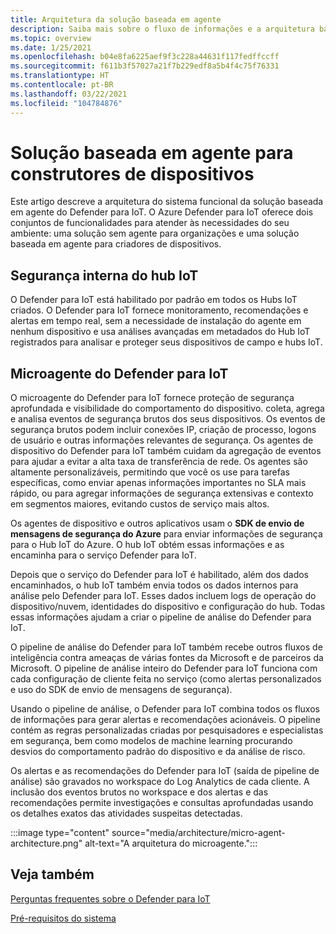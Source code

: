 ```yaml
---
title: Arquitetura da solução baseada em agente
description: Saiba mais sobre o fluxo de informações e a arquitetura baseada em agente do Azure Defender para IoT.
ms.topic: overview
ms.date: 1/25/2021
ms.openlocfilehash: b04e8fa6225aef9f3c228a44631f117fedffccff
ms.sourcegitcommit: f611b3f57027a21f7b229edf8a5b4f4c75f76331
ms.translationtype: HT
ms.contentlocale: pt-BR
ms.lasthandoff: 03/22/2021
ms.locfileid: "104784876"
---
```

# <a name="agent-based-solution-for-device-builders"></a>Solução baseada em agente para construtores de dispositivos

Este artigo descreve a arquitetura do sistema funcional da solução baseada em agente do Defender para IoT. O Azure Defender para IoT oferece dois conjuntos de funcionalidades para atender às necessidades do seu ambiente: uma solução sem agente para organizações e uma solução baseada em agente para criadores de dispositivos.

## <a name="iot-hub-built-in-security"></a>Segurança interna do hub IoT

O Defender para IoT está habilitado por padrão em todos os Hubs IoT criados. O Defender para IoT fornece monitoramento, recomendações e alertas em tempo real, sem a necessidade de instalação do agente em nenhum dispositivo e usa análises avançadas em metadados do Hub IoT registrados para analisar e proteger seus dispositivos de campo e hubs IoT. 

## <a name="defender-for-iot-micro-agent"></a>Microagente do Defender para IoT 

O microagente do Defender para IoT fornece proteção de segurança aprofundada e visibilidade do comportamento do dispositivo. coleta, agrega e analisa eventos de segurança brutos dos seus dispositivos. Os eventos de segurança brutos podem incluir conexões IP, criação de processo, logons de usuário e outras informações relevantes de segurança. Os agentes de dispositivo do Defender para IoT também cuidam da agregação de eventos para ajudar a evitar a alta taxa de transferência de rede. Os agentes são altamente personalizáveis, permitindo que você os use para tarefas específicas, como enviar apenas informações importantes no SLA mais rápido, ou para agregar informações de segurança extensivas e contexto em segmentos maiores, evitando custos de serviço mais altos.

Os agentes de dispositivo e outros aplicativos usam o **SDK de envio de mensagens de segurança do Azure** para enviar informações de segurança para o Hub IoT do Azure. O hub IoT obtém essas informações e as encaminha para o serviço Defender para IoT.

Depois que o serviço do Defender para IoT é habilitado, além dos dados encaminhados, o hub IoT também envia todos os dados internos para análise pelo Defender para IoT. Esses dados incluem logs de operação do dispositivo/nuvem, identidades do dispositivo e configuração do hub. Todas essas informações ajudam a criar o pipeline de análise do Defender para IoT.

O pipeline de análise do Defender para IoT também recebe outros fluxos de inteligência contra ameaças de várias fontes da Microsoft e de parceiros da Microsoft. O pipeline de análise inteiro do Defender para IoT funciona com cada configuração de cliente feita no serviço (como alertas personalizados e uso do SDK de envio de mensagens de segurança).

Usando o pipeline de análise, o Defender para IoT combina todos os fluxos de informações para gerar alertas e recomendações acionáveis. O pipeline contém as regras personalizadas criadas por pesquisadores e especialistas em segurança, bem como modelos de machine learning procurando desvios do comportamento padrão do dispositivo e da análise de risco.

Os alertas e as recomendações do Defender para IoT (saída de pipeline de análise) são gravados no workspace do Log Analytics de cada cliente. A inclusão dos eventos brutos no workspace e dos alertas e das recomendações permite investigações e consultas aprofundadas usando os detalhes exatos das atividades suspeitas detectadas.

:::image type="content" source="media/architecture/micro-agent-architecture.png" alt-text="A arquitetura do microagente.":::

## <a name="see-also"></a>Veja também

[Perguntas frequentes sobre o Defender para IoT](resources-frequently-asked-questions.md)

[Pré-requisitos do sistema](quickstart-system-prerequisites.md)
